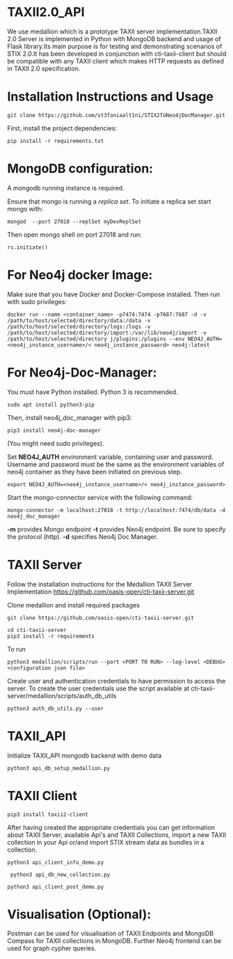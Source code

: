 # TAXII2.0_API


We use medallion which is a prototype TAXII server implementation.TAXII 2.0 Server is implemented in Python with MongoDB backend and usage of Flask library.Its main purpose is for testing and demonstrating scenarios of STIX 2.0.It has been developed in conjunction with cti-taxii-client but should be compatible with any TAXII client which makes HTTP requests as defined in TAXII 2.0 specification.

# Installation Instructions and Usage


~~~
git clone https://github.com/st3faniaalt1ni/STIX2ToNeo4jDocManager.git
~~~

First, install the project dependencies:
~~~
pip install -r requirements.txt
~~~



# MongoDB configuration:

A mongodb running instance is required. 

Ensure that mongo is running a *replica set*. To initiate a replica set start mongo with:
~~~	 	 	 	
mongod  --port 27018 --replSet myDevReplSet
~~~
Then open mongo shell on port 27018 and run:
~~~
rs.initiate()
~~~

# For Neo4j docker Image:

Make sure that you have Docker and Docker-Compose installed.
Then run with sudo privileges:

~~~
docker run --name <container_name> -p7474:7474 -p7687:7687 -d -v /path/to/host/selected/directory/data:/data -v /path/to/host/selected/directory/logs:/logs -v /path/to/host/selected/directory/import:/var/lib/neo4j/import -v /path/to/host/selected/directory j/plugins:/plugins --env NEO4J_AUTH=<neo4j_instance_username>/< neo4j_instance_password> neo4j:latest
~~~


# For Neo4j-Doc-Manager:

You must have Python installed. Python 3 is recommended.
~~~
sudo apt install python3-pip
~~~

Then, install neo4j_doc_manager with pip3:
~~~
pip3 install neo4j-doc-manager
~~~
(You might need sudo privileges).


 Set  **NEO4J_AUTH** environment variable, containing  user and password. Username and password must be the same as the environment variables of neo4j container as they have been initiated on previous step.
~~~
export NEO4J_AUTH=<neo4j_instance_username>/< neo4j_instance_password>

~~~

Start the mongo-connector service with the following command:
~~~
mongo-connector -m localhost:27018 -t http://localhost:7474/db/data -d neo4j_doc_manager
~~~
**-m** provides Mongo endpoint
**-t** provides Neo4j endpoint. Be sure to specify the protocol (http).
**-d** specifies Neo4j Doc Manager.


# TAXII Server 

 Follow the installation instructions for the Medallion TAXII Server Implementation
 https://github.com/oasis-open/cti-taxii-server.git

Clone medallion and install required packages
~~~ 
git clone https://github.com/oasis-open/cti-taxii-server.git

cd cti-taxii-server
pip3 install -r requirements
~~~
To run
~~~
python3 medallion/scripts/run --port <PORT TO RUN> --log-level <DEBUG> <configuration json file>
~~~ 
 

Create user and authentication credentials to have  permission to access the server. To create the user credentials use the script available at cti-taxii-server/medallion/scripts/auth_db_utils
~~~
python3 auth_db_utils.py --user
~~~

# TAXII_API
Initialize  TAXII_API mongodb backend with demo data
~~~
python3 api_db_setup_medallion.py 
~~~

# TAXII Client
 
 ~~~
 pip3 install taxii2-client
 ~~~
 




After having created the appropriate credentials you can get information about TAXII Server, available Api's  and TAXII Collections, import a new TAXII collection in your Api or/and import STIX stream data as bundles in a collection.
~~~
python3 api_client_info_demo.py
~~~
~~~
 python3 api_db_new_collection.py 
~~~
~~~
python3 api_client_post_demo.py 
~~~

# Visualisation (Optional):
Postman can be used for visualisation of TAXII Endpoints  and MongoDB Compass  for TAXII collections in MongoDB. Further Neo4j frontend can be used for graph cypher queries.

